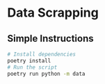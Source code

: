 # Data Scrapping

## Simple Instructions

```bash
# Install dependencies
poetry install
# Run the script
poetry run python -m data
```



